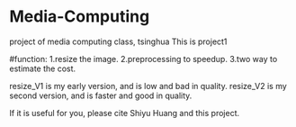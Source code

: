 # Media-Computing
project of media computing class, tsinghua 
This is project1

#function:
1.resize the image.
2.preprocessing to speedup.
3.two way to estimate the cost.

resize_V1 is my early version, and is low and bad in quality.
resize_V2 is my second version, and is faster and good in quality.

If it is useful for you, please cite Shiyu Huang and this project.